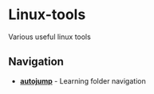 # Linux-tools
Various useful linux tools

## Navigation
- **[autojump](https://github.com/wting/autojump/blob/master/README.md)** - Learning folder navigation

